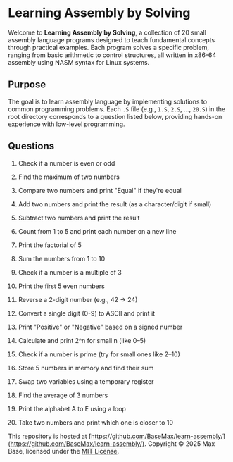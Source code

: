 # Learning Assembly by Solving

Welcome to **Learning Assembly by Solving**, a collection of 20 small assembly language programs designed to teach fundamental concepts through practical examples. Each program solves a specific problem, ranging from basic arithmetic to control structures, all written in x86-64 assembly using NASM syntax for Linux systems.

## Purpose

The goal is to learn assembly language by implementing solutions to common programming problems. Each `.S` file (e.g., `1.S`, `2.S`, ..., `20.S`) in the root directory corresponds to a question listed below, providing hands-on experience with low-level programming.

## Questions

1. Check if a number is even or odd

2. Find the maximum of two numbers

3. Compare two numbers and print "Equal" if they're equal

4. Add two numbers and print the result (as a character/digit if small)

5. Subtract two numbers and print the result

6. Count from 1 to 5 and print each number on a new line

7. Print the factorial of 5

8. Sum the numbers from 1 to 10

9. Check if a number is a multiple of 3

10. Print the first 5 even numbers

11. Reverse a 2-digit number (e.g., 42 → 24)

12. Convert a single digit (0-9) to ASCII and print it

13. Print "Positive" or "Negative" based on a signed number

14. Calculate and print 2^n for small n (like 0–5)

15. Check if a number is prime (try for small ones like 2–10)

16. Store 5 numbers in memory and find their sum

17. Swap two variables using a temporary register

18. Find the average of 3 numbers

18. Print the alphabet A to E using a loop

19. Take two numbers and print which one is closer to 10

This repository is hosted at [https://github.com/BaseMax/learn-assembly/](https://github.com/BaseMax/learn-assembly/). Copyright © 2025 Max Base, licensed under the [MIT License](#license).
